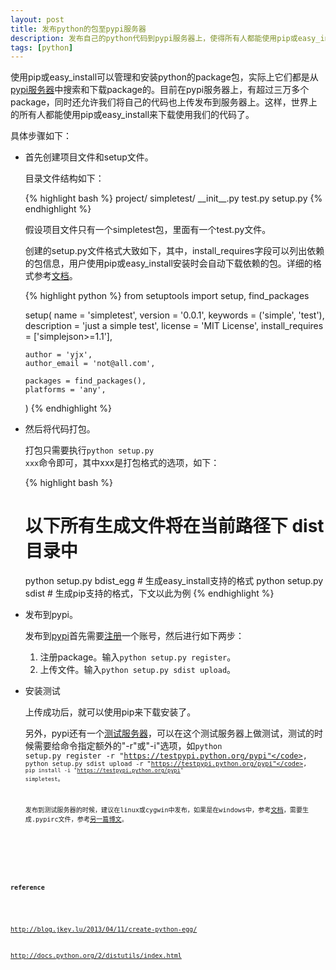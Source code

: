 ```yaml
---
layout: post
title: 发布python的包至pypi服务器
description: 发布自己的python代码到pypi服务器上，使得所有人都能使用pip或easy_install来安装使用。
tags: [python]
---
```

使用pip或easy_install可以管理和安装python的package包，实际上它们都是从[pypi服务器](https://pypi.python.org/pypi)中搜索和下载package的。目前在pypi服务器上，有超过三万多个package，同时还允许我们将自己的代码也上传发布到服务器上。这样，世界上的所有人都能使用pip或easy_install来下载使用我们的代码了。

具体步骤如下：

<!--more-->

<ul>
    <li>
    <p>首先创建项目文件和setup文件。</p>
    <p>目录文件结构如下：</p>
{% highlight bash %}
project/
    simpletest/
        __init__.py
        test.py
    setup.py
{% endhighlight %}
    <p>假设项目文件只有一个simpletest包，里面有一个test.py文件。</p>
    <p>创建的setup.py文件格式大致如下，其中，install_requires字段可以列出依赖的包信息，用户使用pip或easy_install安装时会自动下载依赖的包。详细的格式参考<a href="http://docs.python.org/2/distutils/setupscript.html">文档</a>。</p>
{% highlight python %}
from setuptools import setup, find_packages

setup(
    name = 'simpletest',
    version = '0.0.1',
    keywords = ('simple', 'test'),
    description = 'just a simple test',
    license = 'MIT License',
    install_requires = ['simplejson>=1.1'],

    author = 'yjx',
    author_email = 'not@all.com',
    
    packages = find_packages(),
    platforms = 'any',
)
{% endhighlight %}
    </li>
    <li>
    <p>然后将代码打包。</p>
    <p>打包只需要执行<code>python setup.py xxx</code>命令即可，其中xxx是打包格式的选项，如下：</p>
{% highlight bash %}
# 以下所有生成文件将在当前路径下 dist 目录中
python setup.py bdist_egg # 生成easy_install支持的格式 
python setup.py sdist     # 生成pip支持的格式，下文以此为例
{% endhighlight %}
    </li>
    <li>
    <p>发布到pypi。</p>
    <p>发布到<a href="https://pypi.python.org/pypi">pypi</a>首先需要<a href="https://pypi.python.org/pypi?%3Aaction=register_form">注册</a>一个账号，然后进行如下两步：</p>
    <ol>
        <li>注册package。输入<code>python setup.py register</code>。</li>
        <li>上传文件。输入<code>python setup.py sdist upload</code>。</li>
    </ol>
    </li>
    <li>
    <p>安装测试</p>
    <p>上传成功后，就可以使用pip来下载安装了。</p>
    <p>另外，pypi还有一个<a href="https://testpypi.python.org/pypi">测试服务器</a>，可以在这个测试服务器上做测试，测试的时候需要给命令指定额外的"-r"或"-i"选项，如<code>python setup.py register -r "https://testpypi.python.org/pypi"</code>, <code>python setup.py sdist upload -r "https://testpypi.python.org/pypi"</code>, <code>pip install -i "https://testpypi.python.org/pypi" simpletest</code>。</p>
    <p>发布到测试服务器的时候，建议在linux或cygwin中发布，如果是在windows中，参考<a href="http://docs.python.org/2/distutils/packageindex.html#the-pypirc-file">文档</a>，需要生成.pypirc文件，参考<a href="/create-empty-filename-in-windows/">另一篇博文</a>。</p>
    </li>
</ul>


<h4>reference</h4>
<http://liluo.org/blog/2012/08/how-to-create-python-egg/>

<http://blog.jkey.lu/2013/04/11/create-python-egg/>

<http://docs.python.org/2/distutils/index.html>